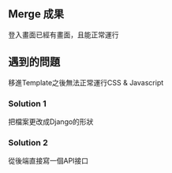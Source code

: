 ## Merge 成果
登入畫面已經有畫面，且能正常運行

## 遇到的問題
移進Template之後無法正常運行CSS & Javascript

### Solution 1
把檔案更改成Django的形狀
#### 

### Solution 2
從後端直接寫一個API接口




